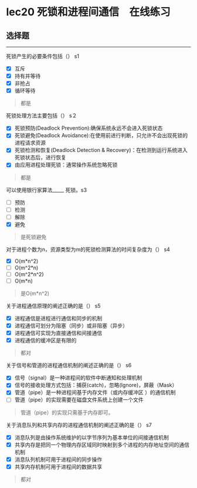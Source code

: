 # lec20 死锁和进程间通信　在线练习
## 选择题

---

死锁产生的必要条件包括（） s1

- [x] 互斥
- [x] 持有并等待
- [x] 非抢占
- [x] 循环等待

> 都是


死锁处理方法主要包括（） s２

- [x] 死锁预防(Deadlock Prevention):确保系统永远不会进入死锁状态
- [x] 死锁避免(Deadlock Avoidance):在使用前进行判断，只允许不会出现死锁的进程请求资源
- [x] 死锁检测和恢复(Deadlock Detection & Recovery)：在检测到运行系统进入死锁状态后，进行恢复
- [x] 由应用进程处理死锁：通常操作系统忽略死锁

> 都是

可以使用银行家算法_____ 死锁。s3
- [ ] 预防 
- [ ] 检测
- [ ] 解除
- [x] 避免

> 是死锁避免


对于进程个数为n，资源类型为m的死锁检测算法的时间复杂度为（） s4

- [x] O(m*n^2)
- [ ] O(m^2*n)
- [ ] O(m^2*n^2)
- [ ] O(m*n)

> 是O(m*n^2)

关于进程通信原理的阐述正确的是（） s5
- [x] 进程通信是进程进行通信和同步的机制
- [x] 进程通信可划分为阻塞（同步）或非阻塞（异步）
- [x] 进程通信可实现为直接通信和间接通信
- [x] 进程通信的缓冲区是有限的

> 都对

关于信号和管道的进程通信机制的阐述正确的是（） s6

- [x] 信号（signal）是一种进程间的软件中断通知和处理机制
- [x] 信号的接收处理方式包括：捕获(catch)，忽略(Ignore)，屏蔽（Mask）
- [x] 管道（pipe）是一种进程间基于内存文件（或内存缓冲区	）的通信机制
- [ ] 管道（pipe）的实现需要在磁盘文件系统上创建一个文件

> 管道（pipe）的实现只需基于内存即可。


关于消息队列和共享内存的进程通信机制的阐述正确的是（） s7

- [x] 消息队列是由操作系统维护的以字节序列为基本单位的间接通信机制
- [x] 共享内存是把同一个物理内存区域同时映射到多个进程的内存地址空间的通信机制
- [x] 消息队列机制可用于进程间的同步操作
- [x] 共享内存机制可用于进程间的数据共享

> 都对

